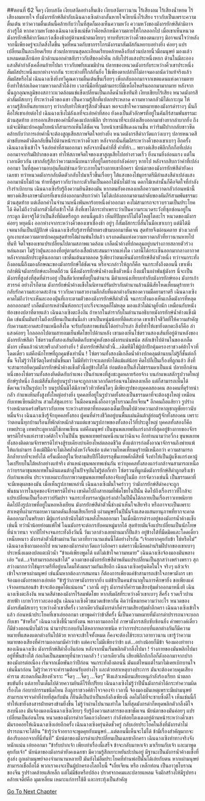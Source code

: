 ##ตอนที่ 62 จี๊ดๆ
เงียบสงัด เงียบสงัดอย่างสิ้นเชิง เงียบสงัดยาวนาน ไร้เสียงลม ไร้เสียงน้ำหยด ไร้เสียงลมหายใจ ทั้งมังกรยักษ์สีดำกับเฉินฉางเซิงต่างกลั้นหายใจเงียบนิ่งไร้เสียง ราวกับเป็นเพราะความตื่นเต้น ทว่าความตื่นเต้นนี้คล้ายกับว่าในที่สุดก็มองเห็นความหวัง
ความหวังของมังกรยักษ์สีดำมิอาจล่วงรู้ได้ หากความหวังของเฉินฉางเซิงแน่ชัดว่าคือหลีกหนีความตายให้ไกลออกไป เมื่อเขาเห็นหนวดมังกรยักษ์สีดำกวัดแกว่งเชื่องช้าอยู่ด้านหน้าตนเงียบๆ ทาบทับระหว่างคิ้วของตนเบาๆ มิอาจแน่ใจว่าหลังจากนี้เพียงครู่จะเกิดสิ่งใดขึ้น
จุดที่หนวดกับขากรรไกรมังกรมาสัมผัสกันหยาบอย่างยิ่ง ค่อยๆ แปรเปลี่ยนเป็นละเอียดเรียบ ส่วนปลายบนสุดละเอียดเรียบคล้ายคลึงกับส่วนปลายนิ้วมือมนุษย์ มองแล้วแหลมคมเล็กน้อย ผิวด้านนอกดำขลับราวกับสีของค่ำคืน กลับโปร่งแสงประหนึ่งหยก ด้านในมีละอองแสงสีดำกำลังเคลื่อนย้ายไปมา ราวกับพยับเมฆมิปาน
ปลายของหนวดมังกรกับระหว่างคิ้วเขาประหนึ่งสัมผัสประหนึ่งแยกห่างจากกัน ระยะห่างที่ใกล้กันยิ่ง ใช้เพียงตาเปล่าก็ไม่อาจมองถนัดว่าแท้จริงแล้วสัมผัสหรือไม่ เฉินฉางเซิงยิ่งทวีคูณความตื่นเต้นขึ้นเรื่อยๆ เพิ่งกลับออกมาจากเขตแดนแห่งความตาย ยิ่งทำให้ก่อเกิดความหวาดกลัวได้ง่าย เวลานี้มือที่กุมด้ามกระบี่มีเหงื่อไหลรินออกมามากมาย หลังจากนั้นถูกอุณหภูมิของสภาวะแวดล้อมแช่แข็งเปลี่ยนเป็นเกล็ดน้ำแข็งทันที
เงียบเชียบไร้เสียง หนวดมังกรสีดำสัมผัสเบาๆ ที่ระหว่างคิ้วของเขา
เป็นความรู้สึกที่แปลกประหลาด ความหวาดกลัวมิได้เกาะกุม ให้ความรู้สึกเย็นสบายเบาๆ ทว่ากลับทำให้เขารู้สึกตัวขึ้นมา พอจะเข้าใจความหมายของมังกรดำรางๆ
นั่นก็คือให้เขาเอ่ยต่อไป
เฉินฉางเซิงไม่ลังเลที่จะเอ่ยคำที่สอง ยังคงเป็นตัวอักษรที่อยู่ในคัมภีร์สามพันธรรมะม้วนสุดท้าย
การออกเสียงของคำนี้ยังคงแปลกพิลึก ปรารถนาที่จะเปล่งเสียงออกมาช่างยากลำบากยิ่ง ถึงแม้จะมีหิมะปกคลุมใบหน้าก็สามารถเห็นได้ชัดเจน ใบหน้าเขามีสีแดงฉานขึ้น ทว่าริมฝีปากกลับขาวซีด คล้ายกับว่าการเอ่ยคำนี้จะต้องสูญเสียสภาพจิตใจอย่างยิ่ง
หนวดมังกรสีดำกวัดแกว่งเบาๆ ปลายหนวดสีดำขลับหดตัวดีดกลับขึ้นไปด้านหน้าระหว่างคิ้วเขา หลังจากนั้นสัมผัสระหว่างคิ้วของเขาเบาๆ อีกครั้ง
เฉินฉางเซิงเข้าใจ จึงเอ่ยคำที่สามออกมา หลังจากนั้นคำที่สี่ คำที่ห้า...
พยางค์เสียงพิลึกกึกกือที่เปล่งออกมาจากริมฝีปากของเขา ทำให้สภาพจิตใจของเขาสูญเสียไปอย่างรวดเร็ว ยิ่งนานยิ่งอ่อนแรง แต่ในเวลาเดียวกัน เขากลับรู้สึกว่าความเหน็บหนาวที่อยู่โดยรอบกำลังค่อยๆ หายไป หลังจากสิบกว่าคำที่เปล่งออกมา ในที่สุดความอบอุ่นก็แผ่ซ่านอวัยวะภายในร่างกายเขาอีกครา
นัยน์ตาของมังกรยักษ์สีดำยังคงเฉยชา ทว่าหนวดมังกรกลับดีดตัวกลับไปมาเร็วขึ้นเรื่อยๆ ใต้แสงของไข่มุกราตรีมีลำแสงสีดำเปล่งแสงออกมานับไม่ถ้วน ท้ายที่สุดราวกับว่าเกาะตัวกันเป็นดอกไม้นับไม่ถ้วน ดอกไม้เหล่านั้นก็คือจิตใจที่กำลังเริงร่าเบิกบาน
เฉินฉางเซิงรับรู้ถึงความยินดีของมัน หากตนยังคงหลงเหลือความหวาดกลัวก่อนหน้านี้ พยางค์เสียงภาษามังกรที่เขาเปล่งออกมาสิบกว่าคำ ไม่ได้เปล่งออกมาตามลำดับของคัมภีร์สามพันธรรมะม้วนสุดท้าย แต่เลือกคำในจำนวนหนึ่งพันหกร้อยหนึ่งคำออกมา คงไม่สามารถจะรวบรวมเป็นประโยคได้ คิดไม่ถึงว่ามังกรตัวนี้ยังเข้าใจได้
สิ่งที่เขาได้กระทำเพราะว่าเป็นความระแวดระวังที่ซุกซ่อนอยู่ในกระดูก มิอาจรู้ได้ว่าเป็นสิ่งที่ผิดหรือถูก ตอนนี้ดูแล้ว เห็นทีปัญหาก็ไม่ได้ใหญ่โตอะไร
หนวดของมังกรค่อยๆ หยุดนิ่ง ออกห่างจากระหว่างคิ้วของเขาเชื่องช้า อยู่ๆ ก็สัมผัสกระบี่สั้นในมือเขาเบาๆ แต่มิได้มีเจตนาอันเป็นปฏิปักษ์
เฉินฉางเซิงรับรู้สารที่ฝ่ายตรงข้ามบอกมาชัดเจน สุดท้ายจึงผ่อนคลาย
ช่วงเวลาที่ถูกเงาแห่งความตายปกคลุมสุดท้ายได้ผ่านพ้นไปแล้ว แรงกดดันแห่งความหวาดกลัวที่ยาวนานหายไปทันที จิตใจของเขาแปรเปลี่ยนไปตามสภาพแวดล้อม เกล็ดน้ำค้างที่ปกคลุมอยู่บนร่างกายสลายตัวร่วงหล่นลงมา ไม่รู้ว่าฝุ่นละอองที่อยู่ตามร่องเสื้อผ้าสะสมมาจากแห่งใด เวลานี้ได้กระเซ็นออกมากลางอากาศ
หลังจากผลักประตูหินออกมา เขาตื่นเต้นมาตลอด รู้เพียงว่าตนเห็นมังกรยักษ์สีดำตัวหนึ่ง ทว่าจนกระทั่งถึงตอนนี้ถึงมองลักษณะของมังกรยักษ์ได้ชัดเจน หรือจะกล่าวให้ถูกก็คือ จนกระทั่งถึงตอนนี้ เขาเพิ่งกล้าพินิจมังกรยักษ์ละเอียดถี่ถ้วน
นี่คือมังกรยักษ์น้ำค้างแข็งตัวหนึ่ง
ถึงแม้ในเผ่าพันธุ์มังกร นี่จะเป็นมังกรที่สูงส่งที่สุดที่ดำรงอยู่ เป็นสัตว์เทพที่อยู่ในตำนาน มีตำแหน่งเทียบเท่ากับมังกรยักษ์ทอง มังกรเก้าสวรรค์
อย่างไรก็ตาม มังกรยักษ์น้ำค้างแข็งในนิทานปรัมปรากับตำนานล้วนมีนิสัยโหดเหี้ยมดุร้ายทว่ากลับรักความสะอาดสะอ้าน ราวกับความสวยงามลึกลับที่แตกต่างกันของความมืดยามราตรี เฉินฉางเซิงคาดไม่ถึงว่าจะเห็นละอองฝุ่นที่เกาะตามตัวของมังกรยักษ์สีดำตัวนี้ จนกระทั่งมองเห็นเกล็ดมังกรที่หลุดลอกออกมา!
เกล็ดมังกรเหล่านั้นห้อยกะรุ่งกะริ่งจะหลุดก็ไม่หลุด มองแล้วไม่น่าดูยิ่งนัก เหมือนกับหนังท้องของปลาที่ตายแล้ว
เฉินฉางเซิงตะลึงงัน ถ้าหากในตำรากับในตำนานอธิบายมังกรยักษ์น้ำค้างแข็งมิผิด เช่นนั้นมันทำไมถึงเปลี่ยนเป็นเช่นนี้เล่า
เขาเป็นหนุ่มน้อยที่ติดสะอาด เขาเข้าใจชีวิตที่ให้ความสำคัญกับความสะอาดสะอ้านเหนือสิ่งใด จะรับกับสภาพเช่นนี้ได้อย่างไรเล่า
สิ่งที่ทำให้เขายิ่งตกตะลึงก็คือ ลำแสงค่อยๆ ไกลออกไปตามสายลมเย็นพัดโชยไปด้านหลัง เขามองเห็นโซ่ตรวนสองเส้นที่อยู่ด้านหลังของมังกรยักษ์สีดำ โซ่ตรวนทั้งสองเส้นยึดติดกับขาคู่หลังของมังกรแน่นขนัด สลักเข้าไปด้านในของเกล็ดมังกร เห็นแล้วน่าสะพรึงกลัวอย่างยิ่ง !
มังกรยักษ์สีดำตัวนี้...เดิมทีมิใช่ผู้ปกปักคุ้มครองราชวงศ์ต้าโจวที่โดดเดี่ยว แต่คือนักโทษที่ถูกคุมขังเท่านั้น !
โซ่ตรวนทั้งสองมีเกล็ดน้ำค้างปกคลุมด้านบนไม่รู้กี่ชั้นต่อกี่ชั้น จึงไม่รู้ว่าใช้วัตถุใดทำมันขึ้นมา ไม่มีทีท่าว่าจะแตกหักได้แม้แต่น้อย คิดไปก็เป็นเรื่องที่ถูกแล้ว สิ่งที่จะสามารถยึดกุมมังกรยักษ์น้ำค้างแข็งตัวนี้อยู่ข้างใต้ได้ ย่อมต้องเป็นสิ่งไม่ธรรมดาเป็นแน่
ปลายอีกด้านหนึ่งของโซ่ตรวนทั้งสองยึดติดกับกำแพง
เป็นกำแพงที่สูงชะลูดหลายร้อยจ้าง บนกำแพงสลักรูปวาดใหญ่ยักษ์รูปหนึ่ง ถึงแม้สีสันที่อยู่บนรูปวาดจะถูกกาลเวลากัดกร่อนจนไม่หลงเหลือ แต่ก็สามารถเห็นได้ชัดเจนว่าเป็นรูปอะไร บนรูปนั้นมิได้มีภาพวิวทิวทัศน์ใดๆ มีเพียงรูปของบุคคลสองคน
สองคนที่ดุร้ายน่ากลัว
กำแพงหินทั้งสูงทั้งใหญ่อย่างยิ่ง บุคคลที่อยู่ในรูปวาดทั้งสองเป็นธรรมดาที่จะต้องสูงใหญ่ เหมือนกับเทพเซียนมิปาน สวมใส่ชุดเกราะ ในมือคนหนึ่งถืออาวุธโบราณเถี่ยเจียน* อีกคนถือแส้ยาว รูปร่างร่างหน้าตาเคร่งขรึมราวกับเทพ ระหว่างสายตาที่ทอดมองเต็มเปี่ยมไปด้วยความกล้าหาญชาญชัยยาวนับหมื่นจ้าง
เฉินฉางเซิงรู้จักบุคคลทั้งสอง ผู้คนที่ดำรงชีวิตอยู่บนพื้นแผ่นดินต้าลู่ย่อมรู้จักทั้งสองคน เพราะว่าตอนนี้ทุกบ้านเรือนที่พักตำหนักล้วนแต่แขวนรูปภาพของทั้งสองไว้ที่ประตูใหญ่ บุคคลทั้งสองก็คือเทพประตู
เทพประตูหากมิใช่เทพเซียน แต่คือมนุษย์ เป็นขุนพลเทพที่แกร่งกล้าที่สุดอยู่ข้างกายของจักรพรรดิไท่จงแห่งราชวงศ์ต้าโจวในปีนั้น
ขุนพลเทพท่านหนึ่งนามว่าฉินจง อีกท่านนามว่าอวี่กง
ขุนพลเทพทั้งสองติดตามจักรพรรดิไท่จงสู้รบเคียงบ่าเคียงไหล่ตลอดชีวิต ตั้งแต่การก่อตั้งอาณาจักรจนถึงพ่ายแพ้ให้แก่เผ่ามาร ถึงแม้ฝีมือจะไม่เลิศล้ำดังหวังจือเช่อ แต่ความโหดเหี้ยมดุร้ายมีเหนือกว่า ความสามารถลึกล้ำยากที่จะหยั่งได้ ครั้นเมื่ออยู่ในวัยสามสิบปีก็ได้บรรลุขั้นเทพศักดิ์สิทธิ์ จึงทำให้เป็นผู้แข็งแกร่งหาผู้ใดเปรียบในใต้หล้าอย่างแท้จริง
ตำแหน่งขุนพลเทพเช่นกัน ทว่าบุคคลทั้งสองแกร่งกล้าจนสามารถเหนือกว่าบรรดาขุนพลเทพในดินแดนต้าลู่ในปัจจุบันไม่รู้ต่อกี่เท่า
โซ่ตรวนที่ผูกมัดมังกรยักษ์สีดำถูกตรึงเข้ากับกำแพงหิน ประจวบเหมาะกับภาพวาดขุนพลเทพทั้งสองจับอยู่ในมือ
การจัดวางเช่นนี้ เป็นธรรมดาที่จะมีเหตุผลของมัน
เมื่อเห็นรูปภาพเหล่านี้ เฉินฉางเซิงมั่นใจคร่าวๆ ว่ามังกรยักษ์สีดำคงจะถูกพันธนาการในยุคของจักรพรรดิไท่จง
เขาคิดไปถึงสายลมที่พัดโชยในปีนั้น คิดไปถึงเรื่องราวที่ใกล้จะแปรเปลี่ยนเป็นเรื่องราวปรัมปรา จนกระทั่งบรรดาผู้แกร่งกล้าในปีนั้นได้กลายเป็นเรื่องราวเทพนิยาย คิดไปถึงรูปภาพที่อยู่ในหอหลิงเยียน มังกรยักษ์สีดำตัวนี้ช่างน่าเห็นใจเสียจริง
หรืออาจจะเป็นเพราะสาเหตุที่เผ่ามารมอบความกดดันเสื่อมเสียเกียรติ เผ่ามนุษย์ในปีนั้นจึงแสดงแสนยานุภาพที่ยากจะคาดคิดออกมาในพริบตา มีผู้แกร่งกล้านับไม่ถ้วนหลั่งไหลออกมา ในเมื่อมีการดำรงอยู่ของมังกรน้ำค้างแข็งเช่นนี้ ทว่าน้ำน้อยย่อมแพ้ไฟ ไฉนมังกรจะต่อกรกับคนหมู่มากได้ สุดท้ายมันจึงแปรเปลี่ยนเป็นนักโทษที่น่าเวทนา
จากปีไท่จงจนกระทั่งถึงวันนี้ วันเวลาล่วงเลยผ่านมากี่ปีแล้ว
อยู่ข้างใต้ที่มืดมิดและโดดเดี่ยวเหน็บหนาว มังกรดำตัวนี้ข้ามผ่านวันเวลาที่ยาวนานเช่นนี้ได้อย่างไรกัน
“เจ้าอยากคุยกับข้า ใช่หรือไม่” เฉินฉางเซิงถามออกไป
หนวดของมังกรดำกวัดแกว่งอีกครา แต่คราวนี้เฉียดผ่านริมฝีปากของเขาเบาๆ ประหนึ่งแมลงปอแตะผิวน้ำ
“ข้าแค่เพียงพูดได้ แต่ไม่เข้าใจความหมาย”
เฉินฉางเซิงจ้องมองมันพลางเอ่ย “แต่...เจ้าสามารถสอนข้าได้”
ดวงตาของมังกรยักษ์สีดำพลันแปรเปลี่ยนเป็นสุกสว่างพร่างพราว สุกสว่างมากกว่าไข่มุกราตรีที่อยู่บนโดมโค้งมนรวมกันเสียอีก
เฉินฉางเซิงครุ่นคิดในใจ จริงๆ แล้วเจ้าเข้าใจภาษาเผ่ามนุษย์ เช่นนั้นหากต้องการสนทนา ก็ต้องการเพียงแค่ข้าสามารถเข้าใจภาษามังกร เขาจ้องมองมังกรพลางเอ่ยต่อ “ข้ารู้ว่าภาษามังกรยากยิ่ง แต่ข้าเป็นคนชำนาญในการศึกษายิ่ง ขอเพียงแค่เจ้าอดทนสอนข้า ข้าจะต้องพูดได้แน่นอน”
เวลานี้ อยู่ๆ มังกรดำก็คำรามเสียงทุ้มต่ำออกมาหนึ่งที
เฉินฉางเซิงตะลึงงัน
หนวดสีดำของมังกรไร้ลมพัดโชย หากสัมผัสที่ระหว่างคิ้วเขาเบาๆ สี่ครั้ง รวดเร็วปานสายฟ้า เบาหวิวราวละอองฝุ่น
เฉินฉางเซิงคิ้วขมวดเข้าหากัน คิดว่านี่หมายความว่าอะไร
หนวดของมังกรสัมผัสเบาๆ ระหว่างคิ้วเขาสี่ครั้ง เวลาเดียวกันมังกรดำก็คำรามเสียงทุ้มต่ำอีกครา
เฉินฉางเซิงเข้าใจแล้ว
ก่อนหน้าประโยคที่เขาเอ่ยออกมา เขาพูดคำว่าข้าสี่ครั้ง
นี่เป็นความหมายที่มังกรดำปรารถนาจะบอกกับเขา
“ข้าหรือ” เฉินฉางเซิงชี้นิ้วมายังตน พลางถามออกไป
ภาษามังกรสลับซับซ้อนยิ่ง คำพยางค์เดี่ยวก็มีช่วงตอนนับไม่ถ้วน นำมาประกอบกันได้หลากหลายชนิด ทว่าการประกอบที่แตกต่างกันก็มีความหมายที่แสดงแตกต่างกันไปด้วย หากจะเข้าใจทั้งหมด ก็คงจะต้องใช้ระยะเวลายาวนาน เขารู้ว่าความหมายของเสียงที่คำรามออกมามีคำว่าข้า แต่คงจะไม่มีเพียงว่าข้า แต่...อย่างน้อยก็มีข้า
จ้องมองท่าทางของเฉินฉางเซิง มังกรยักษ์สีดำอึ้งงันก่อน หลังจากนั้นเริ่มพลิกตัวกลิ้งไปมา !
ร่างกายของมันพลิกไปมาอยู่ที่พื้นข้างใต้ ก่อเกิดเป็นลมพายุที่น่าหวาดกลัว !
เวลาเดียวกัน เสียงพิลึกกึกกือก็ดังออกมาจากปากของมังกรต่อเนื่อง
เริ่มจากเมื่อพันกว่าปีก่อน จนกระทั่งถึงตอนนี้ มันแต่ไหนแต่ไรมาไม่เคยเบิกบานใจเช่นนี้มาก่อน ไม่รู้ว่าควรจะคำรามต้อนรับอย่างไร
และด้วยสาเหตุบางประการ มันจะต้องควบคุมเสียงคำราม สะกดกลั้นเสียงหัวเราะ
“จี๊ดๆ ...จี๊ดๆ ...จี๊ดๆ”
ฟังแล้วเหมือนเสียงหนูกำลังร้องเรียก น่าตลกขบขันยิ่ง
แต่ภายในเต็มไปด้วยความยินดีไร้ที่เปรียบ
เฉินฉางเซิงไม่รู้ว่าปีนั้นมังกรดำได้กระทำความผิดเรื่องใด ก่อบาปกรรมชนิดไหน ถึงถูกราชวงศ์ต้าโจวจองจำ เวลานี้ จ้องมองมันเหตุเพราะมีเผ่ามนุษย์สามารถเจรจาคำที่ง่ายที่สุดกับมัน ก็ยินดีเป็นบ้าเป็นหลังถึงเพียงนี้ อดไม่ได้ที่จะซาบซึ้งดีใจ เห็นเช่นนี้ก็ทำให้เขายิ่งสงสารฝ่ายตรงข้ามยิ่งขึ้น
ไม่รู้ว่าผ่านไปนานเท่าใด ในที่สุดมังกรดำก็หยุดพลิกตัวกลิ้งดีใจ สงบนิ่งลง
มันจ้องมองเฉินฉางเซิงเงียบๆ รับรู้ถึงความสงสารของเขาชัดเจน นัยน์ตาของมันค่อยๆ แปรเปลี่ยนเป็นอ่อนโยน
หนวดของมังกรดำกวัดแกว่งอีกครา กำลังห้อยโตงเตงอยู่ด้านหน้าระหว่างคิ้วเขา
มันรอคอยให้เฉินฉางเซิงเอ่ยอีกครั้ง
เฉินฉางเซิงครุ่นคิดชั่วครู่ กลับเอ่ยประโยคในสิ่งที่มังกรดำไม่ปรารถนาจะได้ยิน
“ข้ารู้ว่าเจ้าอยากจะพูดคุยกับมนุษย์...แต่ตอนนี้เห็นจะไม่ได้ ข้ามีเรื่องสำคัญมากจะต้องรีบออกจากที่นี่ทันที”
นัยน์ตาของมังกรดำแปรเปลี่ยนเป็นเฉยชาอีกครา
เฉินฉางเซิงท่าทางจริงจังหนักแน่น เอ่ยออกมา “ข้ารับปากเจ้า เพียงทำเรื่องนี้เสร็จ ข้าจะกลับมาหาเจ้า มาเรียนกับเจ้า และมาพูดคุยกับเจ้า”
นัยน์ตาของมังกรดำยังคงเฉยชา มีความรู้สึกเยาะหยันปะปนอยู่
มีฐานะเป็นมังกรน้ำค้างแข็งที่สูงส่ง ถูกเผ่ามนุษย์จองจำมานานหลายปี มันยังไม่ลืมประโยคที่ท่านพ่อปีนั้นได้เอ่ยกับตน
หากเผ่ามนุษย์สามารถเชื่อถือได้ พวกเราคงจะเป็นผู้ปกครองโลกใบนี้
*เถี่ยเจียน หรือ เหล็กท่อน เป็นอาวุธโบราณของจีน รูปร่างคล้ายแส้เหล็ก แต่ไม่มีข้อหรือปล้อง ปราศจากคมและปลายแหลม จึงมักสร้างให้มีรูปทรงคล้ายเจดีย์คือ มุมเหลี่ยม เหมาะแก่การใช้ตี และกระทุ้งเป็นสำคัญ




[Go To Next Chapter]( ./64.md)
